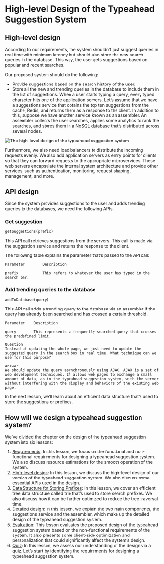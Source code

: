 # High-level Design of the Typeahead Suggestion System

## High-level design
According to our requirements, the system shouldn’t just suggest queries in real time with minimum latency but should also store the new search queries in the database. This way, the user gets suggestions based on popular and recent searches.

Our proposed system should do the following:

- Provide suggestions based on the search history of the user.
- Store all the new and trending queries in the database to include them in the list of suggestions.
When a user starts typing a query, every typed character hits one of the application servers. Let’s assume that we have a suggestions service that obtains the top ten suggestions from the cache, Redis, and returns them as a response to the client. In addition to this, suppose we have another service known as an assembler. An assembler collects the user searches, applies some analytics to rank the searches, and stores them in a NoSQL database that’s distributed across several nodes.

![The high-level design of the typeahead suggestion system](./hld.jpg)

Furthermore, we also need load balancers to distribute the incoming requests evenly. We also add application servers as entry points for clients so that they can forward requests to the appropriate microservices. These web servers encapsulate the internal system architecture and provide other services, such as authentication, monitoring, request shaping, management, and more.


## API design
Since the system provides suggestions to the user and adds trending queries to the databases, we need the following APIs.

### Get suggestion
```
getSuggestions(prefix)
```
This API call retrieves suggestions from the servers. This call is made via the suggestion service and returns the response to the client.

The following table explains the parameter that’s passed to the API call:
```
Parameter        Description

prefix           This refers to whatever the user has typed in the search bar.
```

### Add trending queries to the database
```
addToDatabase(query)
```
This API call adds a trending query to the database via an assembler if the query has already been searched and has crossed a certain threshold.
```
Parameter    Description

query        This represents a frequently searched query that crosses the predefined limit. 
```

```
Question
Instead of updating the whole page, we just need to update the suggested query in the search box in real time. What technique can we use for this purpose?

Answer
We should update the query asynchronously using AJAX. AJAX is a set of web development techniques. It allows web pages to exchange a small amount of data, as in the typeahead suggestion system, with the server without interfering with the display and behaviors of the existing web page.
```
In the next lesson, we’ll learn about an efficient data structure that’s used to store the suggestions or prefixes.


## How will we design a typeahead suggestion system?
We’ve divided the chapter on the design of the typeahead suggestion system into six lessons:

1. [Requirements](../Requirements%20of%20the%20Typeahead%20Suggestion%20System’s%20Design/): In this lesson, we focus on the functional and non-functional requirements for designing a typeahead suggestion system. We also discuss resource estimations for the smooth operation of the system.
2. [High-level design](../High-level%20Design%20of%20the%20Typeahead%20Suggestion%20System/): In this lesson, we discuss the high-level design of our version of the typeahead suggestion system. We also discuss some essential APIs used in the design.
3. [Data Structure for Storing Prefixes](../Data%20Structure%20for%20Storing%20Prefixes/): In this lesson, we cover an efficient tree data structure called trie that’s used to store search prefixes. We also discuss how it can be further optimized to reduce the tree traversal time.
4. [Detailed design](../Detailed%20Design%20of%20the%20Typeahead%20Suggestion%20System/): In this lesson, we explain the two main components, the suggestions service and the assembler, which make up the detailed design of the typeahead suggestion system.
5. [Evaluation](../Evaluation%20of%20the%20Typeahead%20Suggestion%20System’s%20Design/): This lesson evaluates the proposed design of the typeahead suggestion system based on the non-functional requirements of the system. It also presents some client-side optimization and personalization that could significantly affect the system’s design.
6. [Quiz](../Quiz%20on%20the%20Typeahead%20Suggestion%20System’s%20Design/): In this lesson, we assess our understanding of the design via a quiz.
Let’s start by identifying the requirements for designing a typeahead suggestion system.

